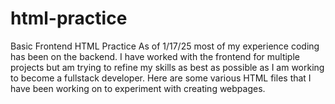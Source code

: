 # html-practice
Basic Frontend HTML Practice
As of 1/17/25 most of my experience coding has been on the backend.
I have worked with the frontend for multiple projects but am trying to refine my skills as best as possible as I am working to become a fullstack developer.
Here are some various HTML files that I have been working on to experiment with creating webpages.
